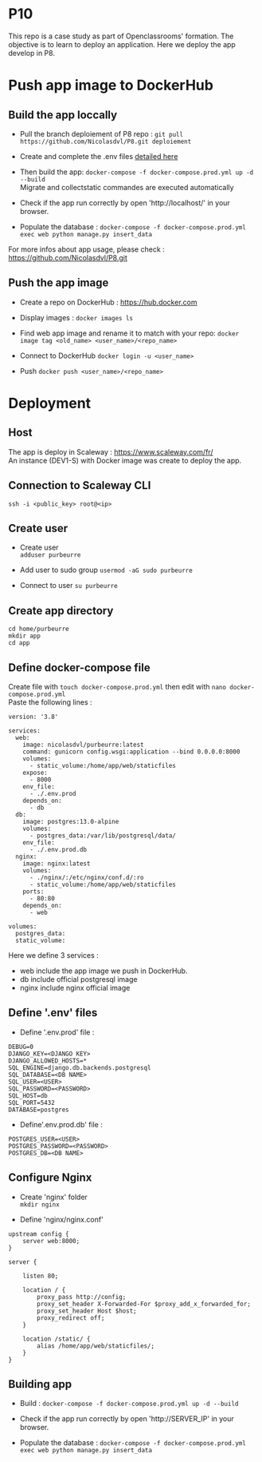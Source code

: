 # P10
This repo is a case study as part of Openclassrooms' formation. The objective is to learn to deploy an application. Here we deploy the app develop in P8.
# Push app image to DockerHub

## Build the app loccally

- Pull the branch deploiement of P8 repo :
`git pull https://github.com/Nicolasdvl/P8.git deploiement`  

- Create and complete the .env files [detailed here](#define-env-files)

- Then build the app: 
`docker-compose -f docker-compose.prod.yml up -d --build`  
Migrate and collectstatic commandes are executed automatically  

- Check if the app run correctly by open 'http://localhost/' in your browser.

- Populate the database :
`docker-compose -f docker-compose.prod.yml exec web python manage.py insert_data`

For more infos about app usage, please check : https://github.com/Nicolasdvl/P8.git
## Push the app image

- Create a repo on DockerHub : https://hub.docker.com

- Display images :
`docker images ls`

- Find web app image and rename it to match with your repo:
`docker image tag <old_name> <user_name>/<repo_name>`

- Connect to DockerHub
`docker login -u <user_name>`  

- Push
`docker push <user_name>/<repo_name>`  

# Deployment

## Host
The app is deploy in Scaleway : https://www.scaleway.com/fr/  
An instance (DEV1-S) with Docker image was create to deploy the app.

## Connection to Scaleway CLI
`ssh -i <public_key> root@<ip>`  

## Create user 

- Create user  
`adduser purbeurre`  

- Add user to sudo group
`usermod -aG sudo purbeurre`  

- Connect to user 
`su purbeurre`  

## Create app directory

`cd home/purbeurre`  
`mkdir app`  
`cd app`

## Define docker-compose file

Create file with `touch docker-compose.prod.yml` then edit with `nano docker-compose.prod.yml`  
Paste the following lines : 
```
version: '3.8'

services:
  web:
    image: nicolasdvl/purbeurre:latest
    command: gunicorn config.wsgi:application --bind 0.0.0.0:8000
    volumes:
      - static_volume:/home/app/web/staticfiles
    expose:
      - 8000
    env_file:
      - ./.env.prod
    depends_on:
      - db
  db:
    image: postgres:13.0-alpine
    volumes:
      - postgres_data:/var/lib/postgresql/data/
    env_file:
      - ./.env.prod.db
  nginx:
    image: nginx:latest
    volumes:
      - ./nginx/:/etc/nginx/conf.d/:ro
      - static_volume:/home/app/web/staticfiles
    ports:
      - 80:80
    depends_on:
      - web

volumes:
  postgres_data:
  static_volume:

```
Here we define 3 services : 
- web include the app image we push in DockerHub.  
- db include official postgresql image
- nginx include nginx official image

## Define '.env' files

- Define '.env.prod' file : 
```
DEBUG=0
DJANGO_KEY=<DJANGO KEY>
DJANGO_ALLOWED_HOSTS=*
SQL_ENGINE=django.db.backends.postgresql
SQL_DATABASE=<DB NAME>
SQL_USER=<USER>
SQL_PASSWORD=<PASSWORD>
SQL_HOST=db
SQL_PORT=5432
DATABASE=postgres
```

- Define'.env.prod.db' file : 
```
POSTGRES_USER=<USER>
POSTGRES_PASSWORD=<PASSWORD>
POSTGRES_DB=<DB NAME>
```
## Configure Nginx

- Create 'nginx' folder  
`mkdir nginx`

- Define 'nginx/nginx.conf'
```
upstream config {
    server web:8000;
}

server {

    listen 80;

    location / {
        proxy_pass http://config;
        proxy_set_header X-Forwarded-For $proxy_add_x_forwarded_for;
        proxy_set_header Host $host;
        proxy_redirect off;
    }

    location /static/ {
        alias /home/app/web/staticfiles/;
    }
}
```

## Building app

- Build : 
`docker-compose -f docker-compose.prod.yml up -d --build`  

- Check if the app run correctly by open 'http://SERVER_IP' in your browser.

- Populate the database :
`docker-compose -f docker-compose.prod.yml exec web python manage.py insert_data`